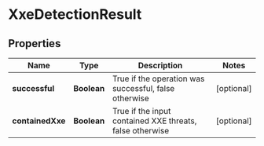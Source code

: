
# XxeDetectionResult

## Properties
Name | Type | Description | Notes
------------ | ------------- | ------------- | -------------
**successful** | **Boolean** | True if the operation was successful, false otherwise |  [optional]
**containedXxe** | **Boolean** | True if the input contained XXE threats, false otherwise |  [optional]



